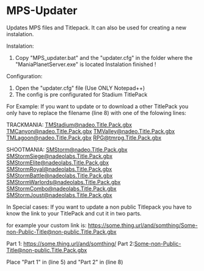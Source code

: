 # MPS-Updater
Updates MPS files and Titlepack.
It can also be used for creating a new instalation.

Instalation:
1. Copy "MPS_updater.bat" and the "updater.cfg" in the folder where the "ManiaPlanetServer.exe" is located
Instalation finished !

Configuration:
1. Open the "updater.cfg" file (Use ONLY Notepad++)
2. The config is pre configurated for Stadium TitlePack

For Example: 
If you want to update or to download a other TitlePack you only have to 
replace the filename (line 8) with one of the folowing lines: 

TRACKMANIA:
TMStadium@nadeo.Title.Pack.gbx
TMCanyon@nadeo.Title.Pack.gbx
TMValley@nadeo.Title.Pack.gbx
TMLagoon@nadeo.Title.Pack.gbx
RPG@tmrpg.Title.Pack.gbx

SHOOTMANIA:
SMStorm@nadeo.Title.Pack.gbx
SMStormSiege@nadeolabs.Title.Pack.gbx
SMStormElite@nadeolabs.Title.Pack.gbx
SMStormRoyal@nadeolabs.Title.Pack.gbx
SMStormBattle@nadeolabs.Title.Pack.gbx
SMStormWarlords@nadeolabs.Title.Pack.gbx
SMStormCombo@nadeolabs.Title.Pack.gbx
SMStormJoust@nadeolabs.Title.Pack.gbx


In Special cases:
If you want to update a non public Titlepack you have to know the link to your TitlePack
and cut it in two parts.

for example your custom link is:
https://some.thing.url/and/somthing/Some-non-Public-Title@non-public.Title.Pack.gbx

Part 1: https://some.thing.url/and/somthing/
Part 2:Some-non-Public-Title@non-public.Title.Pack.gbx

Place "Part 1" in (line 5) and "Part 2" in (line 8)

